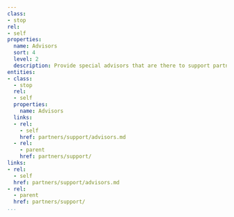 ```yaml
---
class:
- stop
rel:
- self
properties:
  name: Advisors
  sort: 4
  level: 2
  description: Provide special advisors that are there to support partners.
entities:
- class:
  - stop
  rel:
  - self
  properties:
    name: Advisors
  links:
  - rel:
    - self
    href: partners/support/advisors.md
  - rel:
    - parent
    href: partners/support/
links:
- rel:
  - self
  href: partners/support/advisors.md
- rel:
  - parent
  href: partners/support/
...
```

